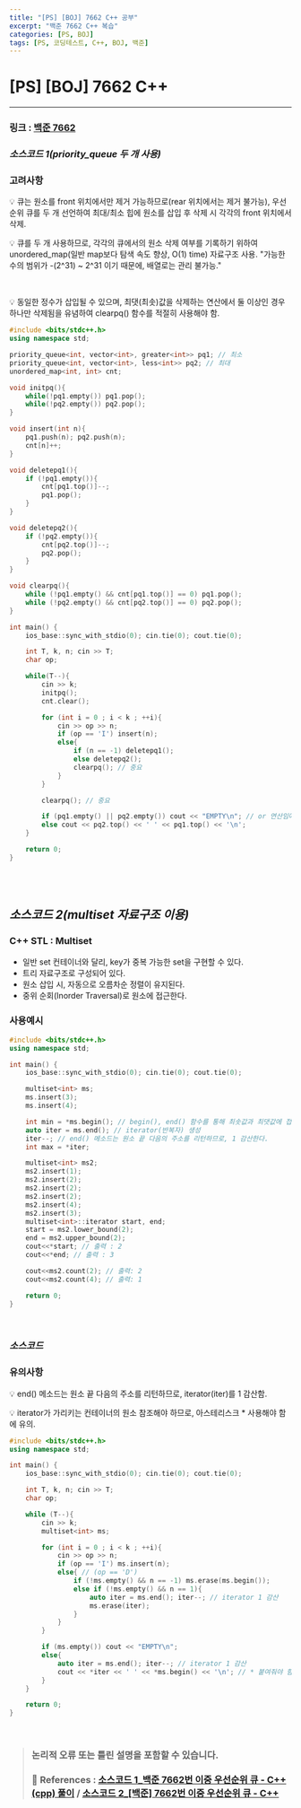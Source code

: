 ```yaml
---
title: "[PS] [BOJ] 7662 C++ 공부"
excerpt: "백준 7662 C++ 복습"
categories: [PS, BOJ]
tags: [PS, 코딩테스트, C++, BOJ, 백준]
---
```


# [PS] [BOJ] 7662 C++

---

### 링크 : [백준 7662](https://www.acmicpc.net/problem/7662)

### ***소스코드 1(priority_queue 두 개 사용)***

### 고려사항

<aside>
💡 큐는 원소를 front 위치에서만 제거 가능하므로(rear 위치에서는 제거 불가능), 우선순위 큐를 두 개 선언하여 최대/최소 힙에 원소를 삽입 후 삭제 시 각각의 front 위치에서 삭제.

<br>

💡 큐를 두 개 사용하므로, 각각의 큐에서의 원소 삭제 여부를 기록하기 위하여 unordered_map(일반 map보다 탐색 속도 향상, O(1) time) 자료구조 사용. "가능한 수의 범위가 -(2^31) ~ 2^31 이기 때문에, 배열로는 관리 불가능."

<br>

💡 동일한 정수가 삽입될 수 있으며, 최댓(최솟)값을 삭제하는 연산에서 둘 이상인 경우 하나만 삭제됨을 유념하여 clearpq() 함수를 적절히 사용해야 함.

</aside>

```cpp
#include <bits/stdc++.h>
using namespace std;

priority_queue<int, vector<int>, greater<int>> pq1; // 최소 
priority_queue<int, vector<int>, less<int>> pq2; // 최대
unordered_map<int, int> cnt;

void initpq(){
    while(!pq1.empty()) pq1.pop();
    while(!pq2.empty()) pq2.pop();
}

void insert(int n){
    pq1.push(n); pq2.push(n);
    cnt[n]++;
}

void deletepq1(){
    if (!pq1.empty()){ 
        cnt[pq1.top()]--;
        pq1.pop();
    }
}

void deletepq2(){
    if (!pq2.empty()){ 
        cnt[pq2.top()]--;
        pq2.pop();
    }
}

void clearpq(){
    while (!pq1.empty() && cnt[pq1.top()] == 0) pq1.pop();
    while (!pq2.empty() && cnt[pq2.top()] == 0) pq2.pop();
}

int main() {
    ios_base::sync_with_stdio(0); cin.tie(0); cout.tie(0);

    int T, k, n; cin >> T;
    char op;

    while(T--){
        cin >> k;
        initpq();
        cnt.clear();

        for (int i = 0 ; i < k ; ++i){
            cin >> op >> n;
            if (op == 'I') insert(n);
            else{ 
                if (n == -1) deletepq1();
                else deletepq2();
                clearpq(); // 중요
            }
        }

        clearpq(); // 중요

        if (pq1.empty() || pq2.empty()) cout << "EMPTY\n"; // or 연산임에 유의
        else cout << pq2.top() << ' ' << pq1.top() << '\n';
    }

    return 0;
}

```

<br><br>

## ***소스코드 2(multiset 자료구조 이용)***

### C++ STL : Multiset

- 일반 set 컨테이너와 달리, key가 중복 가능한 set을 구현할 수 있다.
- 트리 자료구조로 구성되어 있다.
- 원소 삽입 시, 자동으로 오름차순 정렬이 유지된다.
- 중위 순회(Inorder Traversal)로 원소에 접근한다.

### 사용예시

```cpp
#include <bits/stdc++.h>
using namespace std;

int main() {
    ios_base::sync_with_stdio(0); cin.tie(0); cout.tie(0);

    multiset<int> ms;
    ms.insert(3);
    ms.insert(4);

    int min = *ms.begin(); // begin(), end() 함수를 통해 최솟값과 최댓값에 접근가능하다.
    auto iter = ms.end(); // iterator(반복자) 생성
    iter--; // end() 메소드는 원소 끝 다음의 주소를 리턴하므로, 1 감산한다.
    int max = *iter;

    multiset<int> ms2;
    ms2.insert(1);
    ms2.insert(2);
    ms2.insert(2);
    ms2.insert(2);
    ms2.insert(4);
    ms2.insert(3);
    multiset<int>::iterator start, end;
    start = ms2.lower_bound(2);
    end = ms2.upper_bound(2);
    cout<<*start; // 출력 : 2
    cout<<*end; // 출력 : 3

    cout<<ms2.count(2); // 출력: 2
    cout<<ms2.count(4); // 출력: 1

    return 0;
}

```

<br>

### ***소스코드***

### 유의사항

<aside>

💡 end() 메소드는 원소 끝 다음의 주소를 리턴하므로, iterator(iter)를 1 감산함.

💡 iterator가 가리키는 컨테이너의 원소 참조해야 하므로, 아스테리스크 * 사용해야 함에 유의.

</aside>

```cpp
#include <bits/stdc++.h>
using namespace std;

int main() {
    ios_base::sync_with_stdio(0); cin.tie(0); cout.tie(0);

    int T, k, n; cin >> T;
    char op;

    while (T--){
        cin >> k;
        multiset<int> ms;

        for (int i = 0 ; i < k ; ++i){
            cin >> op >> n;
            if (op == 'I') ms.insert(n);
            else{ // (op == 'D')
                if (!ms.empty() && n == -1) ms.erase(ms.begin());
                else if (!ms.empty() && n == 1){
                    auto iter = ms.end(); iter--; // iterator 1 감산
                    ms.erase(iter);
                }
            }
        }

        if (ms.empty()) cout << "EMPTY\n";
        else{
            auto iter = ms.end(); iter--; // iterator 1 감산
            cout << *iter << ' ' << *ms.begin() << '\n'; // * 붙여줘야 함
        }
    }

    return 0;
}
```

<br>

> ### 논리적 오류 또는 틀린 설명을 포함할 수 있습니다. <br><br> 📑 References : [소스코드 1_백준 7662번 이중 우선순위 큐 - C++(cpp) 풀이](https://please-amend.tistory.com/entry/%EB%B0%B1%EC%A4%80-7662%EB%B2%88-%EC%9D%B4%EC%A4%91-%EC%9A%B0%EC%84%A0%EC%88%9C%EC%9C%84-%ED%81%90-Ccpp-%ED%92%80%EC%9D%B4) /  [소스코드 2_[백준] 7662번 이중 우선순위 큐 - C++](https://donggoolosori.github.io/2020/09/24/boj-7662/)


<br>

